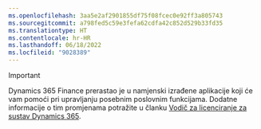 ```yaml
---
ms.openlocfilehash: 3aa5e2af2901855df75f08fcec0e92ff3a805743
ms.sourcegitcommit: a798fed5c59e3fefa62cdfa42c852d529b33fd35
ms.translationtype: HT
ms.contentlocale: hr-HR
ms.lasthandoff: 06/18/2022
ms.locfileid: "9028389"
---
```

> [!IMPORTANT]
> Dynamics 365 Finance prerastao je u namjenski izrađene aplikacije koji će vam pomoći pri upravljanju posebnim poslovnim funkcijama. Dodatne informacije o tim promjenama potražite u članku [Vodič za licenciranje za sustav Dynamics 365](https://go.microsoft.com/fwlink/p/?LinkId=866544).
 
